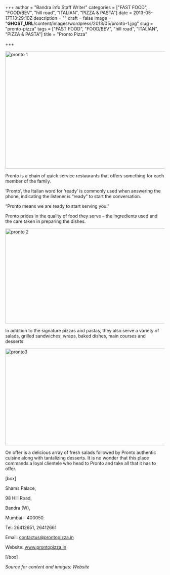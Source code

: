 +++
author = "Bandra info Staff Writer"
categories = ["FAST FOOD", "FOOD/BEV", "hill road", "ITALIAN", "PIZZA &amp; PASTA"]
date = 2013-05-17T13:29:10Z
description = ""
draft = false
image = "__GHOST_URL__/content/images/wordpress/2013/05/pronto-1.jpg"
slug = "pronto-pizza"
tags = ["FAST FOOD", "FOOD/BEV", "hill road", "ITALIAN", "PIZZA &amp; PASTA"]
title = "Pronto Pizza"

+++


<p><a href="https://i1.wp.com/bandra.info/wp-content/uploads/2013/05/pronto-1.jpg?ssl=1"><img loading="lazy" class="size-full wp-image-1982 aligncenter" alt="pronto 1" src="https://i1.wp.com/bandra.info/wp-content/uploads/2013/05/pronto-1.jpg?resize=601%2C371&#038;ssl=1" width="601" height="371" srcset="https://i1.wp.com/bandra.info/wp-content/uploads/2013/05/pronto-1.jpg?w=601&amp;ssl=1 601w, https://i1.wp.com/bandra.info/wp-content/uploads/2013/05/pronto-1.jpg?resize=300%2C185&amp;ssl=1 300w" sizes="(max-width: 601px) 100vw, 601px" data-recalc-dims="1" /></a></p>
<p>Pronto is a chain of quick service restaurants that offers something for each member of the family.</p>
<p>‘Pronto’, the Italian word for ‘ready’ is commonly used when answering the phone, indicating the listener is “ready” to start the conversation.</p>
<p>“Pronto means we are ready to start serving you.”</p>
<p>Pronto prides in the quality of food they serve – the ingredients used and the care taken in preparing the dishes.</p>
<p><a href="https://i1.wp.com/bandra.info/wp-content/uploads/2013/05/pronto-2.jpg?ssl=1"><img loading="lazy" class="size-full wp-image-1983 aligncenter" alt="pronto 2" src="https://i1.wp.com/bandra.info/wp-content/uploads/2013/05/pronto-2.jpg?resize=598%2C300&#038;ssl=1" width="598" height="300" srcset="https://i1.wp.com/bandra.info/wp-content/uploads/2013/05/pronto-2.jpg?w=598&amp;ssl=1 598w, https://i1.wp.com/bandra.info/wp-content/uploads/2013/05/pronto-2.jpg?resize=300%2C150&amp;ssl=1 300w" sizes="(max-width: 598px) 100vw, 598px" data-recalc-dims="1" /></a></p>
<p>In addition to the signature pizzas and pastas, they also serve a variety of salads, grilled sandwiches, wraps, baked dishes, main courses and desserts.</p>
<p><a href="https://i0.wp.com/bandra.info/wp-content/uploads/2013/05/pronto3.jpg?ssl=1"><img loading="lazy" class="size-full wp-image-1984 aligncenter" alt="pronto3" src="https://i0.wp.com/bandra.info/wp-content/uploads/2013/05/pronto3.jpg?resize=599%2C306&#038;ssl=1" width="599" height="306" srcset="https://i0.wp.com/bandra.info/wp-content/uploads/2013/05/pronto3.jpg?w=599&amp;ssl=1 599w, https://i0.wp.com/bandra.info/wp-content/uploads/2013/05/pronto3.jpg?resize=300%2C153&amp;ssl=1 300w" sizes="(max-width: 599px) 100vw, 599px" data-recalc-dims="1" /></a></p>
<p>On offer is a delicious array of fresh salads followed by Pronto authentic cuisine along with tantalizing desserts. It is no wonder that this place commands a loyal clientele who head to Pronto and take all that it has to offer.</p>
<p>[box]</p>
<p>Shams Palace,</p>
<p>98 Hill Road,</p>
<p>Bandra (W),</p>
<p>Mumbai &#8211; 400050.</p>
<p>Tel: 26412651, 26412661</p>
<p>Email: <a href="mailto:contactus@prontopizza.in">contactus@prontopizza.in</a></p>
<p>Website: <a href="https://www.prontopizza.in/">www.prontopizza.in</a></p>
<p>[/box]</p>
<p><em>Source for content and images: Website</em></p>



